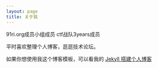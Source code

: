 ```yaml
---
layout: page
title: 关于我 
---
```


91ri.org成员小组成员
ctf战队3years成员
<p>
平时喜欢整理个人博客，逛逛技术论坛。
<p>

如果你想使用我这个博客模板，可以看我的 
<a href="/2016/10/jekyll_tutorials1/"> Jekyll 搭建个人博客 </a>

<p>


